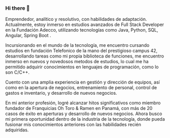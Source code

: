 ### Hi there 👋
Emprendedor, analítico y resolutivo, con habilidades de adaptación. Actualmente, estoy inmerso en estudios avanzados de Full Stack Developer en la Fundación Adecco, utilizando tecnologías como Java, Python, SQL, Angular, Spring Boot .

Incursionando en el mundo de la tecnología, me encuentro cursando estudios en fundación Telefonico de la mano del prestigioso campus 42, desarrollando tareas como mi propia biblioteca de funciones, me encuentro inmerso en nuevos y novedosos metodos de estudios, lo cual me ha permitido adquirir conocimientos en lenguajes de programación, como lo son C/C++.

Cuento con una amplia experiencia en gestión y dirección de equipos, así como en la apertura de negocios, entrenamiento de personal, control de gastos e inventario, y desarrollo de nuevos negocios.

En mi anterior profesión, logré alcanzar hitos significativos como miembro fundador de Franquicias Oh Toro & Ramen en Panamá, con más de 20 casos de éxito en aperturas y desarrollo de nuevos negocios. Ahora busco mi primera oportunidad dentro de la industria de la tecnología, donde pueda fusionar mis conocimientos anteriores con las habilidades recién adquiridas.
<!--
**JehielL/jehielL** is a ✨ _special_ ✨ repository because its `README.md` (this file) appears on your GitHub profile.

Here are some ideas to get you started:

- 🔭 I’m currently working on ...
- 🌱 I’m currently learning ...
- 👯 I’m looking to collaborate on ...
- 🤔 I’m looking for help with ...
- 💬 Ask me about ...
- 📫 How to reach me: ...
- 😄 Pronouns: ...
- ⚡ Fun fact: ...
-->
